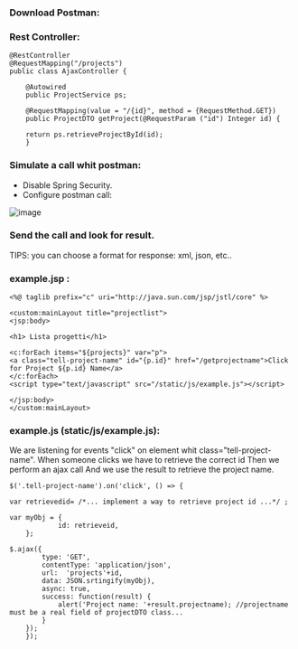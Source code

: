 ###  Download Postman:

###  Rest Controller:

```
@RestController
@RequestMapping("/projects")
public class AjaxController {
	
	@Autowired
	public ProjectService ps;
	
	@RequestMapping(value = "/{id}", method = {RequestMethod.GET})
	public ProjectDTO getProject(@RequestParam ("id") Integer id) {
		 
	return ps.retrieveProjectById(id); 
	}

```

###  Simulate a call whit postman:

- Disable Spring Security.
- Configure postman call:

![image](https://image.ibb.co/mbCuX0/Postman.png)

###  Send the call and look for result.

TIPS: you can choose a format for response: xml, json, etc..

###  example.jsp :

```
<%@ taglib prefix="c" uri="http://java.sun.com/jsp/jstl/core" %>

<custom:mainLayout title="projectlist">
<jsp:body>

<h1> Lista progetti</h1>

<c:forEach items="${projects}" var="p">
<a class="tell-project-name" id="{p.id}" href="/getprojectname">Click for Project ${p.id} Name</a>
</c:forEach>
<script type="text/javascript" src="/static/js/example.js"></script>

</jsp:body>
</custom:mainLayout>

```

###  example.js (static/js/example.js):

We are listening for events "click" on element whit class="tell-project-name".
When someone clicks we have to retrieve the correct id
Then we perform an ajax call
And we use the result to retrieve the project name.

```
$('.tell-project-name').on('click', () => {

var retrievedid= /*... implement a way to retrieve project id ...*/ ;

var myObj = {
    		id: retrieveid,  			
    };
		
$.ajax({
        type: 'GET',
        contentType: 'application/json',
        url:  'projects'+id,
        data: JSON.srtingify(myObj),
        async: true,
        success: function(result) {
            alert('Project name: '+result.projectname); //projectname must be a real field of projectDTO class...
        }
   	});
	});

```

